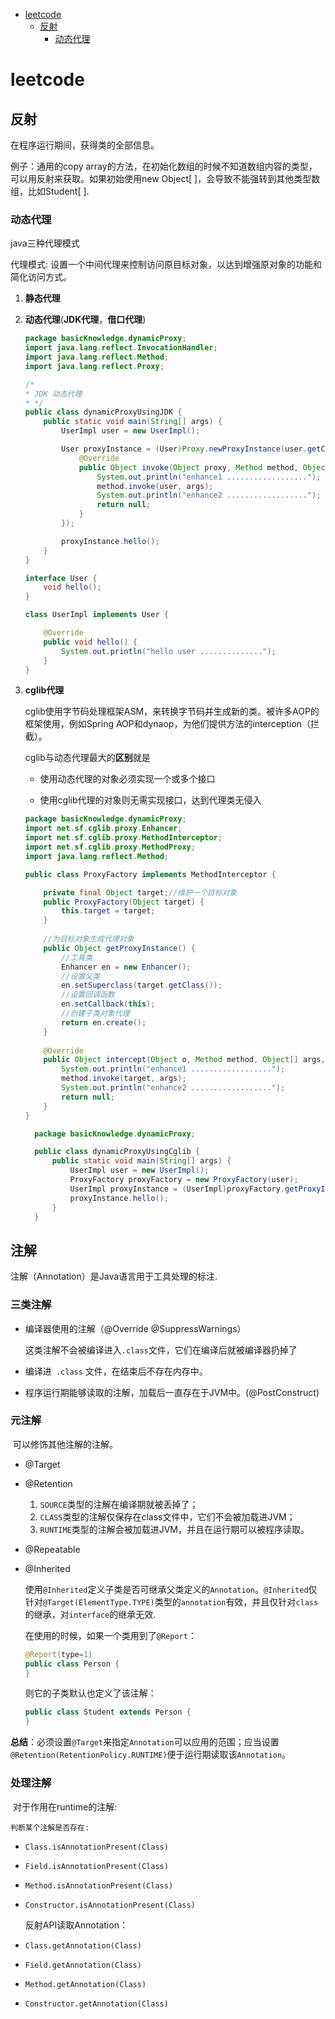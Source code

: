 - [leetcode](#leetcode)
    - [反射](#反射)
        - [动态代理](#动态代理)

# leetcode

## 反射

在程序运行期间，获得类的全部信息。

例子：通用的copy array的方法，在初始化数组的时候不知道数组内容的类型，可以用反射来获取。如果初始使用new Object[ ]，会导致不能强转到其他类型数组，比如Student[ ].

### 动态代理

java三种代理模式

代理模式:   设置一个中间代理来控制访问原目标对象，以达到增强原对象的功能和简化访问方式。

1. **静态代理**

2. **动态代理**(**JDK代理**，**借口代理**)

   ```java
   package basicKnowledge.dynamicProxy;
   import java.lang.reflect.InvocationHandler;
   import java.lang.reflect.Method;
   import java.lang.reflect.Proxy;
   
   /*
   * JDK 动态代理
   * */
   public class dynamicProxyUsingJDK {
       public static void main(String[] args) {
           UserImpl user = new UserImpl();
   
           User proxyInstance = (User)Proxy.newProxyInstance(user.getClass().getClassLoader(), user.getClass().getInterfaces(), new InvocationHandler() {
               @Override
               public Object invoke(Object proxy, Method method, Object[] args) throws Throwable {
                   System.out.println("enhance1 ..................");
                   method.invoke(user, args);
                   System.out.println("enhance2 ..................");
                   return null;
               }
           });
   
           proxyInstance.hello();
       }
   }
   
   interface User {
       void hello();
   }
   
   class UserImpl implements User {
   
       @Override
       public void hello() {
           System.out.println("hello user ..............");
       }
   }
   ```

3. **cglib代理**

   cglib使用字节码处理框架ASM，来转换字节码并生成新的类。被许多AOP的框架使用，例如Spring AOP和dynaop，为他们提供方法的interception（拦截）。

   cglib与动态代理最大的**区别**就是

    - 使用动态代理的对象必须实现一个或多个接口

    - 使用cglib代理的对象则无需实现接口，达到代理类无侵入

   ```java
   package basicKnowledge.dynamicProxy;
   import net.sf.cglib.proxy.Enhancer;
   import net.sf.cglib.proxy.MethodInterceptor;
   import net.sf.cglib.proxy.MethodProxy;
   import java.lang.reflect.Method;
   
   public class ProxyFactory implements MethodInterceptor {
   
       private final Object target;//维护一个目标对象
       public ProxyFactory(Object target) {
           this.target = target;
       }
       
       //为目标对象生成代理对象
       public Object getProxyInstance() {
           //工具类
           Enhancer en = new Enhancer();
           //设置父类
           en.setSuperclass(target.getClass());
           //设置回调函数
           en.setCallback(this);
           //创建子类对象代理
           return en.create();
       }
       
       @Override
       public Object intercept(Object o, Method method, Object[] args, MethodProxy methodProxy) throws Throwable {
           System.out.println("enhance1 ..................");
           method.invoke(target, args);
           System.out.println("enhance2 ..................");
           return null;
       }
   }
   ```

   ```java
     package basicKnowledge.dynamicProxy;
   
     public class dynamicProxyUsingCglib {
         public static void main(String[] args) {
             UserImpl user = new UserImpl();
             ProxyFactory proxyFactory = new ProxyFactory(user);
             UserImpl proxyInstance = (UserImpl)proxyFactory.getProxyInstance();
             proxyInstance.hello();
         }
     }
   ```

## 注解

注解（Annotation）是Java语言用于工具处理的标注.

### 三类注解

- 编译器使用的注解（@Override @SuppressWarnings）

  这类注解不会被编译进入`.class`文件，它们在编译后就被编译器扔掉了

- 编译进``` .class``` 文件，在结束后不存在内存中。

- 程序运行期能够读取的注解，加载后一直存在于JVM中。(@PostConstruct)

### 元注解

​ 可以修饰其他注解的注解。

- @Target

- @Retention

    1. `SOURCE`类型的注解在编译期就被丢掉了；
    2. `CLASS`类型的注解仅保存在class文件中，它们不会被加载进JVM；
    3. `RUNTIME`类型的注解会被加载进JVM，并且在运行期可以被程序读取。

- @Repeatable

- @Inherited

  使用`@Inherited`定义子类是否可继承父类定义的`Annotation`。`@Inherited`仅针对`@Target(ElementType.TYPE)`类型的`annotation`有效，并且仅针对`class`
  的继承，对`interface`的继承无效.

  在使用的时候，如果一个类用到了`@Report`：

  ```java
  @Report(type=1)
  public class Person {
  }
  ```

  则它的子类默认也定义了该注解：

  ```java
  public class Student extends Person {
  }
  ```

**总结**：必须设置`@Target`来指定`Annotation`可以应用的范围；应当设置`@Retention(RetentionPolicy.RUNTIME)`便于运行期读取该`Annotation`。

### 处理注解 ###

​ 对于作用在runtime的注解:

	判断某个注解是否存在:

- `Class.isAnnotationPresent(Class)`

- `Field.isAnnotationPresent(Class)`

- `Method.isAnnotationPresent(Class)`

- `Constructor.isAnnotationPresent(Class)`

  反射API读取Annotation：

- `Class.getAnnotation(Class)`

- `Field.getAnnotation(Class)`

- `Method.getAnnotation(Class)`

- `Constructor.getAnnotation(Class)`

    

